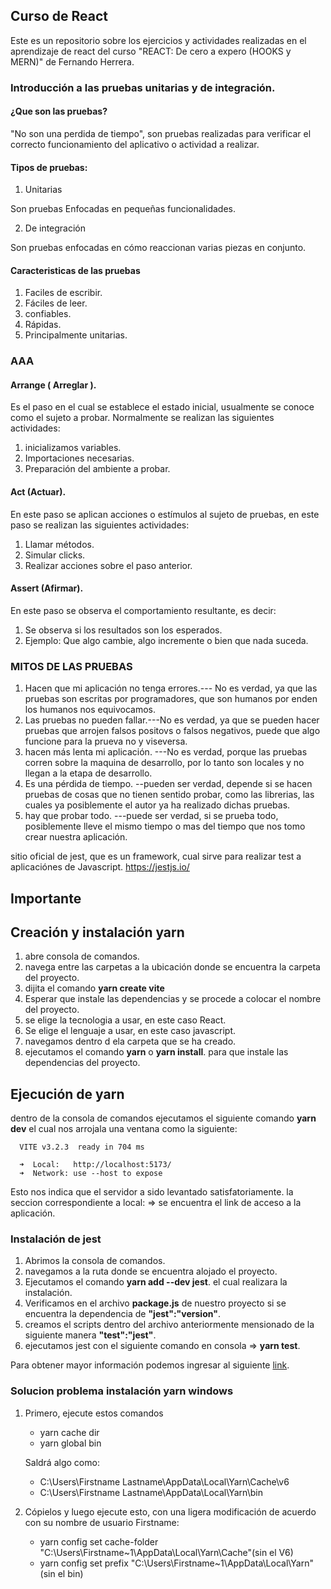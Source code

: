 ## Curso de React

Este es un repositorio sobre los ejercicios y actividades realizadas en el aprendizaje de react del curso "REACT: De cero a expero (HOOKS y MERN)" de Fernando Herrera.

### Introducción a las pruebas unitarias y de integración.

#### ¿Que son las pruebas? 

"No son una perdida de tiempo", son pruebas realizadas para verificar el correcto funcionamiento del aplicativo o actividad a realizar.

#### Tipos de pruebas: 

1. Unitarias 

Son pruebas Enfocadas en pequeñas funcionalidades.

2. De integración

Son pruebas enfocadas en cómo reaccionan varias piezas en conjunto.

#### Caracteristicas de las pruebas

1. Faciles de escribir.
2. Fáciles de leer.
3. confiables.
4. Rápidas.
5. Principalmente unitarias.

### AAA

#### Arrange ( Arreglar ).   

Es el paso en el cual se establece el estado inicial, usualmente se conoce como el sujeto a probar. Normalmente se realizan las siguientes actividades:

1. inicializamos variables.
2. Importaciones necesarias.
3. Preparación del ambiente a probar.

#### Act (Actuar).

En este paso se aplican acciones o estímulos al sujeto de pruebas, en este paso se realizan las siguientes actividades:

1. Llamar métodos.
2. Simular clicks.
3. Realizar acciones sobre el paso anterior.

#### Assert (Afirmar).

En este paso se observa el comportamiento resultante, es decir:

1. Se observa si los resultados son los esperados.
2. Ejemplo: Que algo cambie, algo incremente o bien que nada suceda.

### MITOS DE LAS PRUEBAS

1. Hacen que mi aplicación no tenga errores.--- No es verdad, ya que las pruebas son escritas por programadores, que son humanos por enden los humanos nos equivocamos.
2. Las pruebas no pueden fallar.---No es verdad, ya que se pueden hacer pruebas que arrojen falsos positovs o falsos negativos, puede que algo funcione para la prueva no y viseversa.
3. hacen más lenta mi aplicación. ---No es verdad, porque las pruebas corren sobre la maquina de desarrollo, por lo tanto son locales y no llegan a la etapa de desarrollo.
4. Es una pérdida de tiempo. --pueden ser verdad, depende si se hacen pruebas de cosas que no tienen sentido probar, como las librerias, las cuales ya posiblemente el autor ya ha realizado dichas pruebas.
5. hay que probar todo. ---puede ser verdad,  si se prueba todo, posiblemente lleve el mismo tiempo o mas del tiempo que nos tomo crear nuestra aplicación. 

sitio oficial de jest, que es un framework, cual sirve para realizar test a aplicaciónes de Javascript.  https://jestjs.io/


## **Importante**

## Creación y instalación yarn 

1. abre consola de comandos.
2. navega entre las carpetas a la ubicación donde se encuentra la carpeta del proyecto.
3. dijita el comando **yarn create vite**
4. Esperar que instale las dependencias y se procede a colocar el nombre del proyecto.
5. se elige la tecnologia a usar, en este caso React.
6. Se elige el lenguaje a usar, en este caso javascript.
7. navegamos dentro d ela carpeta que se ha creado.
8. ejecutamos el comando **yarn** o **yarn install**. para que instale las dependencias del proyecto.

## Ejecución de yarn

dentro de la consola de comandos ejecutamos el siguiente comando **yarn dev** el cual nos arrojala una ventana como la siguiente:
~~~
  VITE v3.2.3  ready in 704 ms

  ➜  Local:   http://localhost:5173/
  ➜  Network: use --host to expose
~~~
Esto nos indica que el servidor a sido levantado satisfatoriamente.
la seccion correspondiente a local: => se encuentra el link de acceso a la aplicación.

### Instalación de jest

1. Abrimos la consola de comandos.
2. navegamos a la ruta donde se encuentra alojado el proyecto.
3. Ejecutamos el comando **yarn add --dev jest**. el cual realizara la instalación.
4. Verificamos en el archivo **package.js** de nuestro proyecto si se encuentra la dependencia de **"jest":"version"**.
5. creamos el scripts dentro del archivo anteriormente mensionado de la siguiente manera **"test":"jest"**.
6. ejecutamos jest con el siguiente comando en consola => **yarn test**.




Para obtener mayor información podemos ingresar al siguiente [link](https://jestjs.io).






### Solucion problema instalación yarn windows

1. Primero, ejecute estos comandos
    * yarn cache dir
    * yarn global bin

   Saldrá algo como:
    * C:\Users\Firstname Lastname\AppData\Local\Yarn\Cache\v6
    * C:\Users\Firstname Lastname\AppData\Local\Yarn\bin

2. Cópielos y luego ejecute esto, con una ligera modificación de acuerdo con su nombre de usuario Firstname:
    * yarn config set cache-folder "C:\Users\Firstname~1\AppData\Local\Yarn\Cache"(sin el V6)
    * yarn config set prefix "C:\Users\Firstname~1\AppData\Local\Yarn"(sin el bin)